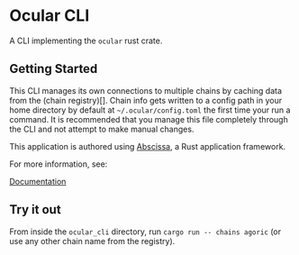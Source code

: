 # Ocular CLI

A CLI implementing the `ocular` rust crate.

## Getting Started

This CLI manages its own connections to multiple chains by caching data from the (chain registry)[]. Chain info gets written to a config path in your home directory by default at `~/.ocular/config.toml` the first time your run a command. It is recommended that you manage this file completely through the CLI and not attempt to make manual changes.

This application is authored using [Abscissa], a Rust application framework.

For more information, see:

[Documentation]

[Abscissa]: https://github.com/iqlusioninc/abscissa
[Documentation]: https://docs.rs/abscissa_core/

## Try it out

From inside the `ocular_cli` directory, run `cargo run -- chains agoric` (or use any other chain name from the registry).
